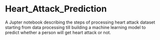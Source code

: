 # Heart_Attack_Prediction

A Jupter notebook describing the steps of processing heart attack dataset starting from data processing till building a machine learning model to predict whether a person will get heart attack or not.
